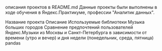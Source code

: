  описания проектов в README.md
Данные проекты были выполнены в ходе обучения в Яндекс.Практикуме, профессии "Аналитик данных".

Название проекта	Описание	Используемые библиотеки
Музыка больших городов	Сравнение предпочтений пользователей Яндекс.Музыки из Москвы и Санкт-Петербурга в зависимости от времени (утро и вечер) и дня недели (понедельник, среда, пятница)	pandas

